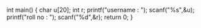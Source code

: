 int main()
{
    char u[20];
    int r;
    printf("username : ");
    scanf("%s",&u);
    printf("roll no : ");
    scanf("%d",&r);
    return 0;
}
